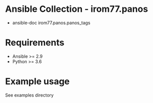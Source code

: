 # Ansible Collection - irom77.panos

- ansible-doc irom77.panos.panos_tags

# Requirements

- Ansible >= 2.9
- Python >= 3.6

# Example usage

See examples directory